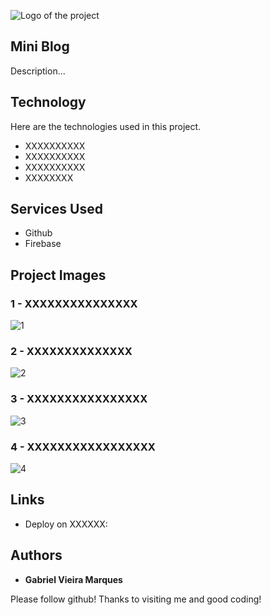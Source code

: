 ![Logo of the project](https://user-images.githubusercontent.com/107372647/228012439-92acc8e3-1af9-4b55-a49b-19510895bd64.jpg)


## Mini Blog
Description...


## Technology 

Here are the technologies used in this project.

* XXXXXXXXXX
* XXXXXXXXXX
* XXXXXXXXXX
* XXXXXXXX

## Services Used

* Github
* Firebase

## Project Images

### 1 - XXXXXXXXXXXXXXX

![1](https://user-images.githubusercontent.com/107372647/228012439-92acc8e3-1af9-4b55-a49b-19510895bd64.jpg)

### 2 - XXXXXXXXXXXXXX

![2](https://user-images.githubusercontent.com/107372647/228012439-92acc8e3-1af9-4b55-a49b-19510895bd64.jpg)

### 3 - XXXXXXXXXXXXXXXX

![3](https://user-images.githubusercontent.com/107372647/228012439-92acc8e3-1af9-4b55-a49b-19510895bd64.jpg)

### 4 - XXXXXXXXXXXXXXXXX

![4](https://user-images.githubusercontent.com/107372647/228012439-92acc8e3-1af9-4b55-a49b-19510895bd64.jpg)

## Links
  - Deploy on XXXXXX:

## Authors

* **Gabriel Vieira Marques** 

Please follow github!
Thanks to visiting me and good coding!
